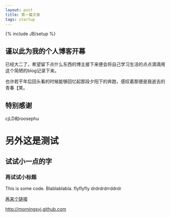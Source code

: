 ```yaml
---
layout: post
title: 第一篇文章
tags: startup
---
```

{% include JB/setup %}

## 谨以此为我的个人博客开幕

已经大二了，希望留下点什么东西的博主接下来便会将自己学习生活的点点滴滴用这个简陋的blog记录下来。

也许若干年后回头看的时候能够回忆起那段夕阳下的奔跑，感叹着那便是我逝去的青春【笑。

## 特别感谢

cjLD和roosephu

# 另外这是测试

## 试试小一点的字

### 再试试小标题

   This is some code.
   Blablablabla.
   flyflyfly
   drdrdrdrrddrdr

[再来个链接](http://cjld.github.io/)

<http://morningsyj.github.com>
